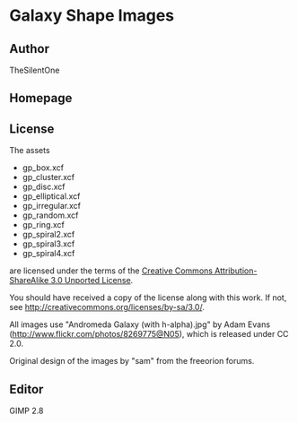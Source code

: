 Galaxy Shape Images
===================

Author
------

TheSilentOne

Homepage
--------


License
-------

The assets

* gp_box.xcf
* gp_cluster.xcf
* gp_disc.xcf
* gp_elliptical.xcf
* gp_irregular.xcf
* gp_random.xcf
* gp_ring.xcf
* gp_spiral2.xcf
* gp_spiral3.xcf
* gp_spiral4.xcf

are licensed under the terms of the
[Creative Commons Attribution-ShareAlike 3.0 Unported License](../../../COPYING).

You should have received a copy of the license along with this
work.  If not, see <http://creativecommons.org/licenses/by-sa/3.0/>.

All images use "Andromeda Galaxy (with h-alpha).jpg" by Adam Evans
(http://www.flickr.com/photos/8269775@N05), which is released under CC 2.0.

Original design of the images by "sam" from the freeorion forums.

Editor
------

GIMP 2.8
